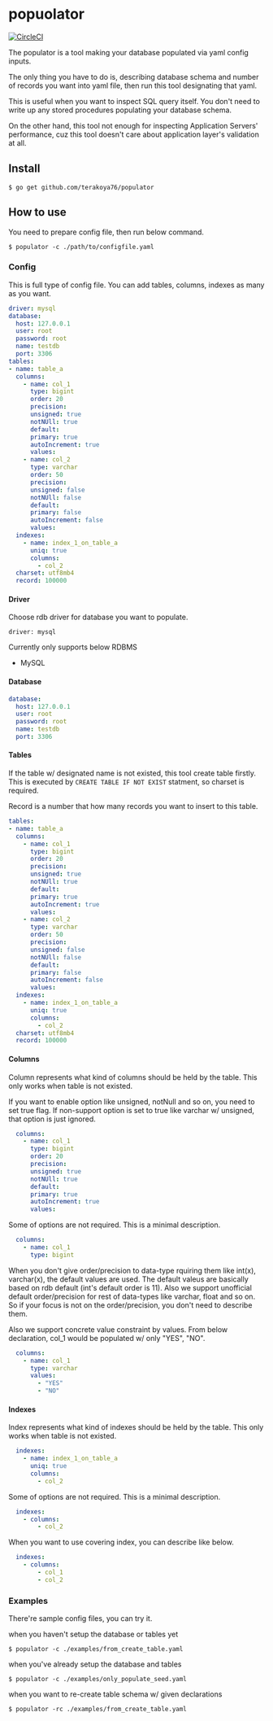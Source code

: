 # popuolator

[![CircleCI](https://circleci.com/gh/terakoya76/populator/tree/master.svg?style=svg)](https://circleci.com/gh/terakoya76/populator/tree/master)

The populator is a tool making your database populated via yaml config inputs.

The only thing you have to do is, describing database schema and number of records you want into yaml file, then run this tool designating that yaml.

This is useful when you want to inspect SQL query itself. You don't need to write up any stored procedures populating your database schema.

On the other hand, this tool not enough for inspecting Application Servers' performance, cuz this tool doesn't care about application layer's validation at all.

## Install
```shell
$ go get github.com/terakoya76/populator
```

## How to use
You need to prepare config file, then run below command.

```shell
$ populator -c ./path/to/configfile.yaml
```

### Config
This is full type of config file. You can add tables, columns, indexes as many as you want.

```yaml
driver: mysql
database:
  host: 127.0.0.1
  user: root
  password: root
  name: testdb
  port: 3306
tables:
- name: table_a
  columns:
    - name: col_1
      type: bigint
      order: 20
      precision:
      unsigned: true
      notNUll: true
      default:
      primary: true
      autoIncrement: true
      values:
    - name: col_2
      type: varchar
      order: 50
      precision:
      unsigned: false
      notNUll: false
      default:
      primary: false
      autoIncrement: false
      values:
  indexes:
    - name: index_1_on_table_a
      uniq: true
      columns:
        - col_2
  charset: utf8mb4
  record: 100000
```

#### Driver
Choose rdb driver for database you want to populate.

```
driver: mysql
```

Currently only supports below RDBMS

- MySQL

#### Database
```yaml
database:
  host: 127.0.0.1
  user: root
  password: root
  name: testdb
  port: 3306
```

#### Tables
If the table w/ designated name is not existed, this tool create table firstly. This is executed by `CREATE TABLE IF NOT EXIST` statment, so charset is required.

Record is a number that how many records you want to insert to this table.

```yaml
tables:
- name: table_a
  columns:
    - name: col_1
      type: bigint
      order: 20
      precision:
      unsigned: true
      notNUll: true
      default:
      primary: true
      autoIncrement: true
      values:
    - name: col_2
      type: varchar
      order: 50
      precision:
      unsigned: false
      notNUll: false
      default:
      primary: false
      autoIncrement: false
      values:
  indexes:
    - name: index_1_on_table_a
      uniq: true
      columns:
        - col_2
  charset: utf8mb4
  record: 100000
```

#### Columns
Column represents what kind of columns should be held by the table. This only works when table is not existed.

If you want to enable option like unsigned, notNull and so on, you need to set true flag. If non-support option is set to true like varchar w/ unsigned, that option is just ignored.

```yaml
  columns:
    - name: col_1
      type: bigint
      order: 20
      precision:
      unsigned: true
      notNUll: true
      default:
      primary: true
      autoIncrement: true
      values:
```

Some of options are not required. This is a minimal description.

```yaml
  columns:
    - name: col_1
      type: bigint
```

When you don't give order/precision to data-type rquiring them like int(x), varchar(x), the default values are used. The default valeus are basically based on rdb default (int's default order is 11). Also we support unofficial default order/precision for rest of data-types like varchar, float and so on. So if your focus is not on the order/precision, you don't need to describe them.

Also we support concrete value constraint by values. From below declaration, col_1 would be populated w/ only "YES", "NO".

```yaml
  columns:
    - name: col_1
      type: varchar
      values:
        - "YES"
        - "NO"
```

#### Indexes
Index represents what kind of indexes should be held by the table. This only works when table is not existed.

```yaml
  indexes:
    - name: index_1_on_table_a
      uniq: true
      columns:
        - col_2
```

Some of options are not required. This is a minimal description.

```yaml
  indexes:
    - columns:
        - col_2
```

When you want to use covering index, you can describe like below.

```yaml
  indexes:
    - columns:
        - col_1
        - col_2
```

### Examples
There're sample config files, you can try it.

when you haven't setup the database or tables yet
```shell
$ populator -c ./examples/from_create_table.yaml
```

when you've already setup the database and tables
```shell
$ populator -c ./examples/only_populate_seed.yaml
```

when you want to re-create table schema w/ given declarations
```shell
$ populator -rc ./examples/from_create_table.yaml
```
